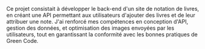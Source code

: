 Ce projet consistait à développer le back-end d'un site de notation de livres, en créant une API
permettant aux utilisateurs d'ajouter des livres et de leur attribuer une note. J'ai renforcé mes
compétences en conception d'API, gestion des données, et optimisation des images envoyées par les
utilisateurs, tout en garantissant la conformité avec les bonnes pratiques de Green Code.
